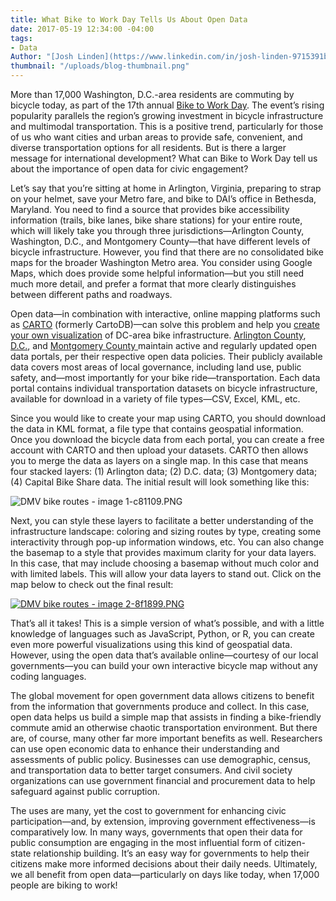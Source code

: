 ```yaml
---
title: What Bike to Work Day Tells Us About Open Data
date: 2017-05-19 12:34:00 -04:00
tags:
- Data
Author: "[Josh Linden](https://www.linkedin.com/in/josh-linden-9715391b/)"
thumbnail: "/uploads/blog-thumbnail.png"
---
```


More than 17,000 Washington, D.C.-area residents are commuting by bicycle today, as part of the 17th annual [Bike to Work Day](https://www.biketoworkmetrodc.org/). The event’s rising popularity parallels the region’s growing investment in bicycle infrastructure and multimodal transportation. This is a positive trend, particularly for those of us who want cities and urban areas to provide safe, convenient, and diverse transportation options for all residents. But is there a larger message for international development? What can Bike to Work Day tell us about the importance of open data for civic engagement?

<!--more-->

Let’s say that you’re sitting at home in Arlington, Virginia, preparing to strap on your helmet, save your Metro fare, and bike to DAI’s office in Bethesda, Maryland. You need to find a source that provides bike accessibility information (trails, bike lanes, bike share stations) for your entire route, which will likely take you through three jurisdictions—Arlington County, Washington, D.C., and Montgomery County—that have different levels of bicycle infrastructure. However, you find that there are no consolidated bike maps for the broader Washington Metro area. You consider using Google Maps, which does provide some helpful information—but you still need much more detail, and prefer a format that more clearly distinguishes between different paths and roadways.

Open data—in combination with interactive, online mapping platforms such as [CARTO](https://carto.com/) (formerly CartoDB)—can solve this problem and help you [create your own visualization](https://daipubs.carto.com/builder/627b0b2e-3bce-11e7-9ee8-0ecd1babdde5/embed?state=%7B%22map%22%3A%7B%22ne%22%3A%5B38.8930369656108%2C-77.08359718322755%5D%2C%22sw%22%3A%5B38.93317463740463%2C-76.99124336242677%5D%2C%22center%22%3A%5B38.91310863886364%2C-77.03742027282715%5D%2C%22zoom%22%3A14%7D%7D) of DC-area bike infrastructure. [Arlington County](https://data.arlingtonva.us/home), [D.C.](http://opendata.dc.gov/), and [Montgomery County ](https://data.montgomerycountymd.gov/)maintain active and regularly updated open data portals, per their respective open data policies. Their publicly available data covers most areas of local governance, including land use, public safety, and—most importantly for your bike ride—transportation. Each data portal contains individual transportation datasets on bicycle infrastructure, available for download in a variety of file types—CSV, Excel, KML, etc.

Since you would like to create your map using CARTO, you should download the data in KML format, a file type that contains geospatial information. Once you download the bicycle data from each portal, you can create a free account with CARTO and then upload your datasets. CARTO then allows you to merge the data as layers on a single map. In this case that means four stacked layers: (1) Arlington data; (2) D.C. data; (3) Montgomery data; (4) Capital Bike Share data. The initial result will look something like this:

![DMV bike routes - image 1-c81109.PNG](/uploads/DMV%20bike%20routes%20-%20image%201-c81109.PNG)

Next, you can style these layers to facilitate a better understanding of the infrastructure landscape: coloring and sizing routes by type, creating some interactivity through pop-up information windows, etc. You can also change the basemap to a style that provides maximum clarity for your data layers. In this case, that may include choosing a basemap without much color and with limited labels. This will allow your data layers to stand out. Click on the map below to check out the final result:

[![DMV bike routes - image 2-8f1899.PNG](/uploads/DMV%20bike%20routes%20-%20image%202-8f1899.PNG)](https://daipubs.carto.com/builder/627b0b2e-3bce-11e7-9ee8-0ecd1babdde5/embed?state=%7B%22map%22%3A%7B%22ne%22%3A%5B38.742837445589046%2C-77.67402648925783%5D%2C%22sw%22%3A%5B39.24554857613059%2C-76.37763977050783%5D%2C%22center%22%3A%5B38.994639394678735%2C-77.02583312988283%5D%2C%22zoom%22%3A11%7D%7D)

That’s all it takes! This is a simple version of what’s possible, and with a little knowledge of languages such as JavaScript, Python, or R, you can create even more powerful visualizations using this kind of geospatial data. However, using the open data that’s available online—courtesy of our local governments—you can build your own interactive bicycle map without any coding languages.

The global movement for open government data allows citizens to benefit from the information that governments produce and collect. In this case, open data helps us build a simple map that assists in finding a bike-friendly commute amid an otherwise chaotic transportation environment. But there are, of course, many other far more important benefits as well. Researchers can use open economic data to enhance their understanding and assessments of public policy. Businesses can use demographic, census, and transportation data to better target consumers. And civil society organizations can use government financial and procurement data to help safeguard against public corruption.

The uses are many, yet the cost to government for enhancing civic participation—and, by extension, improving government effectiveness—is comparatively low. In many ways, governments that open their data for public consumption are engaging in the most influential form of citizen-state relationship building. It’s an easy way for governments to help their citizens make more informed decisions about their daily needs. Ultimately, we all benefit from open data—particularly on days like today, when 17,000 people are biking to work!
